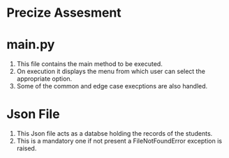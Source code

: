 # Precize Assesment

# main.py

1) This file contains the main method to be executed.
2) On execution it displays the menu from which user can select the appropriate option.
3) Some of the common and edge case execptions are also handled.

# Json File

1) This Json file acts as a databse holding the records of the students.
2) This is a mandatory one if not present a FileNotFoundError exception is raised.





